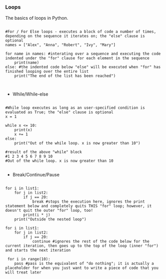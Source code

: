 ### Loops

The basics of loops in Python.


<pre><code>
#For / For Else loops - executes a block of code a number of times, depending on the sequence it iterates on; the "else" clause is optional
names = ["Alex", "Anna", "Robert", "Ivy", "Mary"]
 
for name in names: #interating over a sequence and executing the code indented under the "for" clause for each element in the sequence
    print(name)
else: #the indented code below "else" will be executed when "for" has finished looping over the entire list
    print("The end of the list has been reached")
   

</code></pre>

- While/While-else

<pre><code>
#While loop executes as long as an user-specified condition is evaluated as True; the "else" clause is optional
x = 1
 
while x <= 10:
    print(x)
    x += 1
else:
    print("Out of the while loop. x is now greater than 10")
 
#result of the above "while" block
#1 2 3 4 5 6 7 8 9 10
#Out of the while loop. x is now greater than 10

</code></pre>

- Break/Continue/Pause

<pre><code>
for i in list1:
    for j in list2:
        if j == 20:
            break #stops the execution here, ignores the print statement below and completely quits THIS "for" loop; however, it doesn't quit the outer "for" loop, too!
        print(i * j)
    print("Outside the nested loop")
    
for i in list1:
    for j in list2:
        if j == 20:
            continue #ignores the rest of the code below for the current iteration, then goes up to the top of the loop (inner "for") and starts the next iteration
 
 for i in range(10):
    pass #pass is the equivalent of "do nothing"; it is actually a placeholder for when you just want to write a piece of code that you will treat later
</code></pre>
